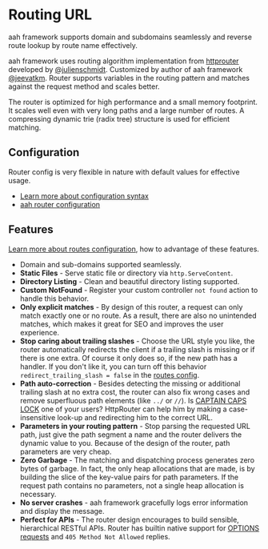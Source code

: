 # Routing URL

aah framework supports domain and subdomains seamlessly and reverse route lookup by route name effectively.

aah framework uses routing algorithm implementation from [httprouter](https://github.com/julienschmidt/httprouter) developed by [@julienschmidt](https://github.com/julienschmidt). Customized by author of aah framework [@jeevatkm](https://github.com/jeevatkm). Router supports variables in the routing pattern and matches against the request method and scales better.

  The router is optimized for high performance and a small memory footprint. It scales well even with very long paths and a large number of routes. A compressing dynamic trie (radix tree) structure is used for efficient matching.

## Configuration

Router config is very flexible in nature with default values for effective usage.

  * [Learn more about configuration syntax](configuration.html)
  * [aah router configuration](routes-config.html)

## Features

[Learn more about routes configuration](routes-config.html), how to advantage of these features.

  * Domain and sub-domains supported seamlessly.
  * **Static Files** - Serve static file or directory via `http.ServeContent`.
  * **Directory Listing** - Clean and beautiful directory listing supported.
  * **Custom NotFound** - Register your custom controller `not found` action to handle this behavior.
  * **Only explicit matches** - By design of this router, a request can only match exactly one or no route. As a result, there are also no unintended matches, which makes it great for SEO and improves the user experience.
  * **Stop caring about trailing slashes** - Choose the URL style you like, the router automatically redirects the client if a trailing slash is missing or if there is one extra. Of course it only does so, if the new path has a handler. If you don't like it, you can turn off this behavior `redirect_trailing_slash = false` in the [routes config](routes-config.html).
  * **Path auto-correction** - Besides detecting the missing or additional trailing slash at no extra cost, the router can also fix wrong cases and remove superfluous path elements (like `../` or `//`). Is [CAPTAIN CAPS LOCK](http://www.urbandictionary.com/define.php?term=Captain+Caps+Lock) one of your users? HttpRouter can help him by making a case-insensitive look-up and redirecting him to the correct URL.
  * **Parameters in your routing pattern** - Stop parsing the requested URL path, just give the path segment a name and the router delivers the dynamic value to you. Because of the design of the router, path parameters are very cheap.
  * **Zero Garbage** - The matching and dispatching process generates zero bytes of garbage. In fact, the only heap allocations that are made, is by building the slice of the key-value pairs for path parameters. If the request path contains no parameters, not a single heap allocation is necessary.
  * **No server crashes** - aah framework gracefully logs error information and display the message.
  * **Perfect for APIs** - The router design encourages to build sensible, hierarchical RESTful APIs. Router has builtin native support for [OPTIONS requests](http://zacstewart.com/2012/04/14/http-options-method.html) and `405 Method Not Allowed` replies.
